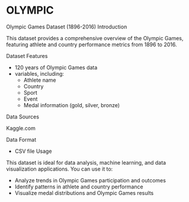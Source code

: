 # OLYMPIC
Olympic Games Dataset (1896-2016)
Introduction

This dataset provides a comprehensive overview of the Olympic Games, featuring athlete and country performance metrics from 1896 to 2016.

Dataset Features

- 120 years of Olympic Games data
- variables, including:
    - Athlete name
    - Country
    - Sport
    - Event
    - Medal information (gold, silver, bronze)

Data Sources

Kaggle.com

Data Format

- CSV file
Usage

This dataset is ideal for data analysis, machine learning, and data visualization applications. You can use it to:

- Analyze trends in Olympic Games participation and outcomes
- Identify patterns in athlete and country performance
- Visualize medal distributions and Olympic Games results
